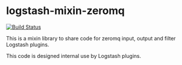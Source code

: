 # logstash-mixin-zeromq

[![Build Status](https://travis-ci.com/logstash-plugins/logstash-mixin-zeromq.svg?branch=master)](https://travis-ci.com/logstash-plugins/logstash-mixin-zeromq)

This is a mixin library to share code for zeromq input, output and filter Logstash plugins.

This code is designed internal use by Logstash plugins.
